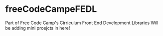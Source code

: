 # freeCodeCampeFEDL
Part of Free Code Camp's Cirriculum
Front End Development Libraries
Will be adding mini proejcts in here!
